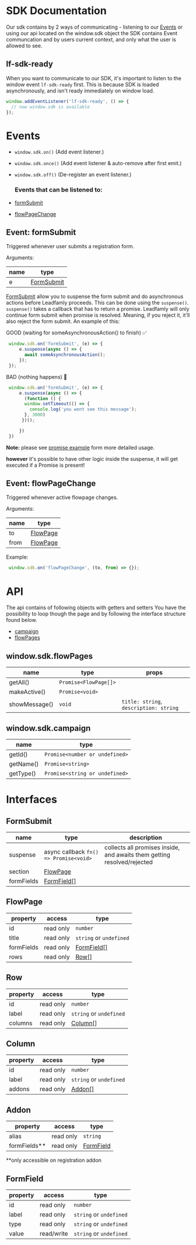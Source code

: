 # SDK Documentation

Our sdk contains by 2 ways of communicating - listening to our [Events](#Events) or using our api located on the window.sdk object
the SDK contains Event communcation and by users current context, and only what the user is allowed to see.

## lf-sdk-ready
When you want to communicate to our SDK, it's important to listen to the window event
`lf-sdk-ready` first. This is because SDK is loaded asynchronously, and isn't ready immediately on window load.
``` javascript 
window.addEventListener('lf-sdk-ready', () => {
  // now window.sdk is available
});
```
# Events

- `window.sdk.on()` (Add event listener.)
- `window.sdk.once()` (Add event listener & auto-remove after first emit.)
- `window.sdk.off()` (De-register an event listener.)
  ### Events that can be listened to:

- [formSubmit](#formSubmit) 
- [flowPageChange](#flowPageChange)

## Event: formSubmit

Triggered whenever user submits a registration form.

Arguments:

| name | type                      |
| ---- | ------------------------- |
| e    | [FormSubmit](#formsubmit) |

[FormSubmit](#formsubmit) allow you to suspense the form submit and do asynchronous actions before Leadfamly proceeds. This can be done using the `suspense()`. `suspense()` takes a callback that has to return a promise. Leadfamly will only continue form submit when promise is resolved. Meaning, if you reject it, it'll also reject the form submit. An example of this:

GOOD (waiting for someAsynchronousAction() to finish) ✅
``` javascript
 window.sdk.on('formSubmit', (e) => {
     e.suspense(async () => {
       await someAsynchronousAction();
     });
 });
```
BAD (nothing happens) 🚫
``` javascript
 window.sdk.on('formSubmit', (e) => {
     e.suspense(async () => {
       (function () {
       window.setTimeout(() => {
         console.log('you wont see this message');
       }, 3000)
      })();

     })
 })
```

**Note:** please see [promise example](https://github.com/Leadfamly/sdk-docs/blob/main/examples/promiseUsage.js) form more detailed usage.


**however** it's possible to have other logic inside the suspense, it will get executed if a Promise is present!


## Event: flowPageChange

Triggered whenever active flowpage changes.

Arguments:

| name | type                  |
| ---- | --------------------- |
| to   | [FlowPage](#flowpage) |
| from | [FlowPage](#flowpage) |

Example:

``` javascript
 window.sdk.on('flowPageChange', (to, from) => {});
```

# API
The api contains of following objects with getters and setters
You have the possibility to loop though the page and by following the interface structure found below.
- [campaign](#windowsdkcampaign)
- [flowPages](#windowsdkflowpages)

## window.sdk.flowPages

| name          | type                  | props                                  |
| ------------- | --------------------- | -------------------------------------- |
| getAll()      | `Promise<FlowPage[]>` |                                        |
| makeActive()  | `Promise<void>`       |                                        |
| showMessage() | `void`                | `title: string`, `description: string` |

## window.sdk.campaign

| name      | type                           |
| --------- | ------------------------------ |
| getId()   | `Promise<number or undefined>` |
| getName() | `Promise<string>`              |
| getType() | `Promise<string or undefined>` |

# Interfaces
## FormSubmit

| name       | type                                   | description                                                             |
| ---------- | -------------------------------------- | ----------------------------------------------------------------------- |
| suspense   | async callback `fn() => Promise<void>` | collects all promises inside, and awaits them getting resolved/rejected |
| section    | [FlowPage](#flowpage)                  |
| formFields | [FormField[]](#formField)              |

## FlowPage
| property   | access    | type                      |
| ---------- | --------- | ------------------------- |
| id         | read only | `number`                  |
| title      | read only | `string` or `undefined`   |
| formFields | read only | [FormField[]](#formField) |
| rows       | read only | [Row[]](#row)             |


## Row
| property | access    | type                    |
| -------- | --------- | ----------------------- |
| id       | read only | `number`                |
| label    | read only | `string` or `undefined` |
| columns  | read only | [Column[]](#column)     |

## Column
| property | access    | type                    |
| -------- | --------- | ----------------------- |
| id       | read only | `number`                |
| label    | read only | `string` or `undefined` |
| addons   | read only | [Addon[]](#addon)       |

## Addon
| property     | access    | type                    |
| ------------ | --------- | ----------------------- |
| alias        | read only | `string`                |
| formFields** | read only | [FormField](#formField) |

**only accessible on registration addon
## FormField
| property | access     | type                    |
| -------- | ---------- | ----------------------- |
| id       | read only  | `number`                |
| label    | read only  | `string` or `undefined` |
| type     | read only  | `string` or `undefined` |
| value    | read/write | `string` or `undefined` |

